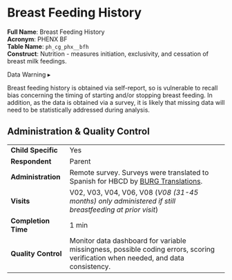 # Breast Feeding History

**Full Name**: Breast Feeding History                     
**Acronym**: PHENX BF                                 
**Table Name**: `ph_cg_phx__bfh`       
**Construct**: Nutrition - measures initiation, exclusivity, and cessation of breast milk feedings.

<div id="bf-warning" class="warning-banner" onclick="toggleCollapse(this)">
  <span class="emoji"><i class="fas fa-exclamation-triangle"></i></span>
  <span class="text">Data Warning</span>
  <span class="notification-arrow">▸</span>
</div>
<div class="closed-collapsible-content">
<p>Breast feeding history is obtained via self-report, so is vulnerable to recall bias concerning the timing of starting and/or stopping breast feeding. In addition, as the data is obtained via a survey, it is likely that missing data will need to be statistically addressed during analysis.</p> 
</div>

## Administration & Quality Control

<table style="width: 100%; border-collapse: collapse; table-layout: fixed; font-size: 16px;">
<tbody>
<tr><td><b>Child Specific</b></td>
<td>Yes</td></tr>
<tr><td><b>Respondent</b></td>
<td>Parent</td></tr>
<tr><td><b>Administration</b></td>
<td style="word-wrap: break-word; white-space: normal;">Remote survey. Surveys were translated to Spanish for HBCD by <a href="https://burgtranslations.com/our-services/">BURG Translations</a>.</td></tr>
<tr><td><b>Visits</b></td>
<td>V02, V03, V04, V06, V08 (<i>V08 (31-45 months) only administered if still breastfeeding at prior visit</i>)</td></tr>
<tr><td><b>Completion Time</b></td>
<td>1 min</td></tr>
<tr><td><b>Quality Control</b></td>
<td style="word-wrap: break-word; white-space: normal;">Monitor data dashboard for variable missingness, possible coding errors, scoring verification when needed, and data consistency.</td></tr>
</tbody>
</table>





